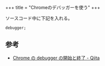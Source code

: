 +++
title = "Chromeのデバッガーを使う"
+++

ソースコード中に下記を入れる。

```
debugger;
```

## 参考

* [Chrome の debugger の開始と終了 - Qiita](https://qiita.com/kjirou/items/c6522a2aff9ffb7e8235)
